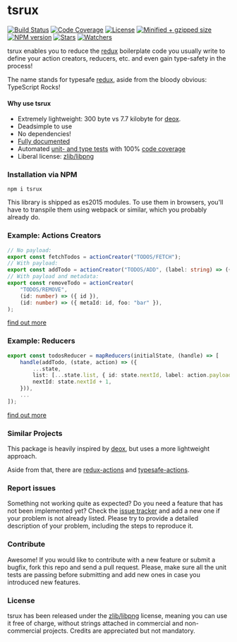 # tsrux

[![Build Status](https://flat.badgen.net/travis/lusito/tsrux/master?icon=travis&label=tests)](https://travis-ci.org/Lusito/tsrux)
[![Code Coverage](https://flat.badgen.net/coveralls/c/github/Lusito/tsrux/master?icon=codecov)](https://coveralls.io/github/Lusito/tsrux)
[![License](https://flat.badgen.net/github/license/lusito/tsrux?icon=github)](https://github.com/lusito/tsrux/blob/master/LICENSE)
[![Minified + gzipped size](https://flat.badgen.net/bundlephobia/minzip/tsrux?icon=dockbit)](https://bundlephobia.com/result?p=tsrux)
[![NPM version](https://flat.badgen.net/npm/v/tsrux?icon=npm)](https://www.npmjs.com/package/tsrux)
[![Stars](https://flat.badgen.net/github/stars/lusito/tsrux?icon=github)](https://github.com/lusito/tsrux)
[![Watchers](https://flat.badgen.net/github/watchers/lusito/tsrux?icon=github)](https://github.com/lusito/tsrux)

tsrux enables you to reduce the [redux](https://redux.js.org/) boilerplate code you usually write to define your action creators, reducers, etc. and even gain type-safety in the process!

The name stands for typesafe [redux](https://redux.js.org/), aside from the bloody obvious: TypeScript Rocks!

#### Why use tsrux

- Extremely lightweight: 300 byte vs 7.7 kilobyte for [deox](https://bundlephobia.com/result?p=deox).
- Deadsimple to use
- No dependencies!
- [Fully documented](https://lusito.github.io/tsrux/)
- Automated [unit- and type tests](https://travis-ci.org/Lusito/tsrux) with 100% [code coverage](https://coveralls.io/github/Lusito/tsrux)
- Liberal license: [zlib/libpng](https://github.com/Lusito/tsrux/blob/master/LICENSE)

### Installation via NPM

```
npm i tsrux
```

This library is shipped as es2015 modules. To use them in browsers, you'll have to transpile them using webpack or similar, which you probably already do.

### Example: Actions Creators

```typescript
// No payload:
export const fetchTodos = actionCreator("TODOS/FETCH");
// With payload:
export const addTodo = actionCreator("TODOS/ADD", (label: string) => ({ label }));
// With payload and metadata:
export const removeTodo = actionCreator(
    "TODOS/REMOVE",
    (id: number) => ({ id }),
    (id: number) => ({ metaId: id, foo: "bar" }),
);

```

[find out more](./action-creators.md)

### Example: Reducers

```typescript
export const todosReducer = mapReducers(initialState, (handle) => [
    handle(addTodo, (state, action) => ({
        ...state,
        list: [...state.list, { id: state.nextId, label: action.payload.label, checked: false }],
        nextId: state.nextId + 1,
    })),
    ...
]);
```

[find out more](./reducers.md)

### Similar Projects
This package is heavily inspired by [deox](https://github.com/thebrodmann/deox), but uses a more lightweight approach.

Aside from that, there are [redux-actions](https://github.com/redux-utilities/redux-actions) and [typesafe-actions](https://github.com/piotrwitek/typesafe-actions).



### Report issues

Something not working quite as expected? Do you need a feature that has not been implemented yet? Check the [issue tracker](https://github.com/Lusito/tsrux/issues) and add a new one if your problem is not already listed. Please try to provide a detailed description of your problem, including the steps to reproduce it.

### Contribute

Awesome! If you would like to contribute with a new feature or submit a bugfix, fork this repo and send a pull request. Please, make sure all the unit tests are passing before submitting and add new ones in case you introduced new features.

### License

tsrux has been released under the [zlib/libpng](https://github.com/Lusito/tsrux/blob/master/LICENSE) license, meaning you
can use it free of charge, without strings attached in commercial and non-commercial projects. Credits are appreciated but not mandatory.
